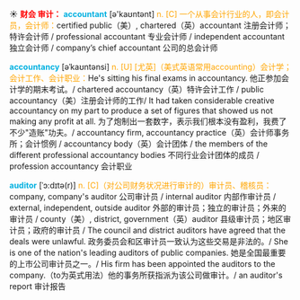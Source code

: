 ☀ <font color="red">**财会 审计：**</font>
<font color="sky blue">**accountant**</font> [ə'kaʊntənt] 
<font color="orange">n. [C] 一个从事会计行业的人，即会计员，会计师：</font>certified public（美）, chartered（英）accountant 注册会计师；特许会计师 / professional accountant 专业会计师 / independent accountant 独立会计师 / company’s chief accountant 公司的总会计师
           
<font color="sky blue">**accountancy**</font> [əˈkaʊntənsi]
<font color="orange">n. [U] [尤英]（美式英语常用accounting）会计学；会计工作、会计职业：</font>He's sitting his final exams in accountancy. 他正参加会计学的期末考试。/ chartered accountancy（英）特许会计工作 / public accountancy（美）注册会计师的工作/ It had taken considerable creative accountancy on my part to produce a set of figures that showed us not making any profit at all. 为了炮制出一套数字，表示我们根本没有盈利，我费了不少"造账"功夫。/ accountancy firm, accountancy practice（英）会计师事务所；会计惯例 / accountancy body（英）会计团体 / the members of the different professional accountancy bodies 不同行业会计团体的成员 / profession accountancy 会计职业
           
<font color="sky blue">**auditor**</font> [ˈɔ:dɪtə(r)]
<font color="orange">n. [C]（对公司财务状况进行审计的）审计员、稽核员：</font>company, company's auditor 公司审计员 / internal auditor 内部作审计员 / external, independent, outside auditor 外部的审计员；独立的审计员；外来的审计员 / county（美）, district, government（英）auditor 县级审计员；地区审计员；政府的审计员 / The council and district auditors have agreed that the deals were unlawful. 政务委员会和区审计员一致认为这些交易是非法的。/ She is one of the nation's leading auditors of public companies. 她是全国最重要的上市公司审计员之一。/ His firm has been appointed the auditors to the company.（to为英式用法）他的事务所获指派为该公司做审计。/ an auditor's report 审计报告